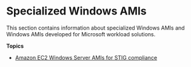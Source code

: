 # Specialized Windows AMIs<a name="ami-windows-specialized"></a>

This section contains information about specialized Windows AMIs and Windows AMIs developed for Microsoft workload solutions\.

**Topics**
+ [Amazon EC2 Windows Server AMIs for STIG compliance](ami-windows-stig.md)